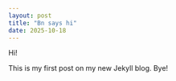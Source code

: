 ```yaml
---
layout: post
title: "Bn says hi"
date: 2025-10-18
---
```

Hi!

This is my first post on my new Jekyll blog.
Bye!
